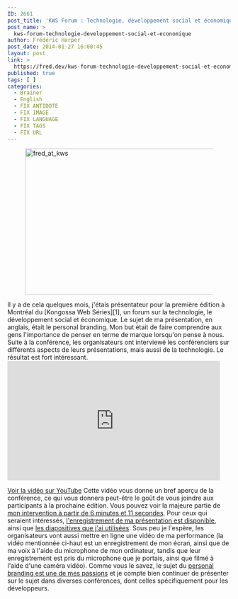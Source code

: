 ```yaml
---
ID: 2661
post_title: 'KWS Forum : Technologie, développement social et économique'
post_name: >
  kws-forum-technologie-developpement-social-et-economique
author: Frédéric Harper
post_date: 2014-01-27 16:00:45
layout: post
link: >
  https://fred.dev/kws-forum-technologie-developpement-social-et-economique/
published: true
tags: [ ]
categories:
  - Brainer
  - English
  - FIX ANTIDOTE
  - FIX IMAGE
  - FIX LANGUAGE
  - FIX TAGS
  - FIX URL
---
```

<figure><img alt="fred_at_kws" src="http://fred.dev/wp-content/uploads/2014/01/fred_at_kws.jpg" width="600" height="330" /></figure>
Il y a de cela quelques mois, j'étais présentateur pour la première édition à Montréal du [Kongossa Web Séries][1], un forum sur la technologie, le développement social et économique. Le sujet de ma présentation, en anglais, était le personal branding. Mon but était de faire comprendre aux gens l'importance de penser en terme de marque lorsqu'on pense à nous. Suite à la conférence, les organisateurs ont interviewé les conférenciers sur différents aspects de leurs présentations, mais aussi de la technologie. Le résultat est fort intéressant.

<div class="embed video YouTube">
  <iframe width="480" height="270" src="https://www.youtube.com/embed/QzLHON11ZLU?feature=oembed" frameborder="0" allowfullscreen></iframe>
</div>

[Voir la vidéo sur YouTube][2]
Cette vidéo vous donne un bref aperçu de la conférence, ce qui vous donnera peut-être le goût de vous joindre aux participants à la prochaine édition. Vous pouvez voir la majeure partie de [mon intervention à partir de 6 minutes et 11 secondes][3]. Pour ceux qui seraient intéressés, [l'enregistrement de ma présentation est disponible][4], ainsi que [les diapositives que j'ai utilisées][5]. Sous peu je l'espère, les organisateurs vont aussi mettre en ligne une vidéo de ma performance (la vidéo mentionnée ci-haut est un enregistrement de mon écran, ainsi que de ma voix à l'aide du microphone de mon ordinateur, tandis que leur enregistrement est pris du microphone que je portais, ainsi que filmé à l'aide d'une caméra vidéo). Comme vous le savez, le sujet du [personal branding est une de mes passions][6] et je compte bien continuer de présenter sur le sujet dans diverses conférences, dont celles spécifiquement pour les développeurs.

 [1]: https://www.kws-forum.org/ "Kongossa Web Séries"
 [2]: https://www.youtube.com/watch?v=QzLHON11ZLU "Vidéo récapitulative du KWS Montréal 2013"
 [3]: https://youtu.be/QzLHON11ZLU?t=6m10s "Lien directe vers mon intervention"
 [4]: http://fred.dev/personal-branding-the-recording-of-my-presentation/ "Personal branding, the recording of my presentation"
 [5]: http://fred.dev/personal-branding-more-important-than-ever/ "Personal Branding, more important than ever"
 [6]: https://fred.dev/im-working-on-a-personal-branding-book-for-developers/ "I’m working on a personal branding book for developers"